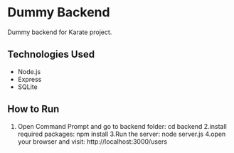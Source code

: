 # Dummy Backend

Dummy backend for Karate project.

## Technologies Used

- Node.js
- Express
- SQLite

## How to Run

1. Open Command Prompt and go to backend folder:
cd backend
2.install required packages:
npm install
3.Run the server:
node server.js
4.open your browser and visit:
http://localhost:3000/users